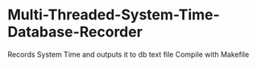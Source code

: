 # Multi-Threaded-System-Time-Database-Recorder
Records System Time and outputs it to db text file
Compile with Makefile
